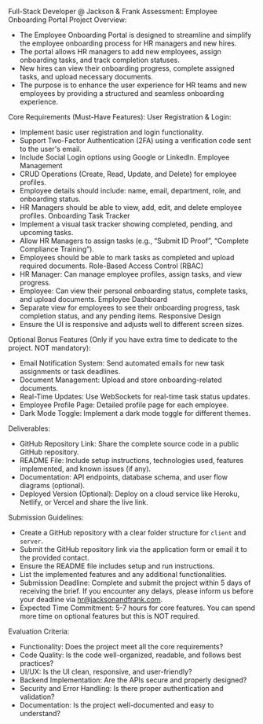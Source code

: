 Full-Stack Developer @ Jackson & Frank Assessment: Employee Onboarding Portal
Project Overview:
- The Employee Onboarding Portal is designed to streamline and simplify the employee onboarding process for HR managers and new hires.
- The portal allows HR managers to add new employees, assign onboarding tasks, and track completion statuses.
- New hires can view their onboarding progress, complete assigned tasks, and upload necessary documents.
- The purpose is to enhance the user experience for HR teams and new employees by providing a structured and seamless onboarding experience.

Core Requirements (Must-Have Features):
User Registration & Login:
- Implement basic user registration and login functionality.
- Support Two-Factor Authentication (2FA) using a verification code sent to the user's email.
- Include Social Login options using Google or LinkedIn.
Employee Management
- CRUD Operations (Create, Read, Update, and Delete) for employee profiles.
- Employee details should include: name, email, department, role, and onboarding status.
- HR Managers should be able to view, add, edit, and delete employee profiles.
Onboarding Task Tracker
- Implement a visual task tracker showing completed, pending, and upcoming tasks.
- Allow HR Managers to assign tasks (e.g., “Submit ID Proof”, “Complete Compliance Training”).
- Employees should be able to mark tasks as completed and upload required documents.
Role-Based Access Control (RBAC)
- HR Manager: Can manage employee profiles, assign tasks, and view progress.
- Employee: Can view their personal onboarding status, complete tasks, and upload documents.
Employee Dashboard
- Separate view for employees to see their onboarding progress, task completion status, and any pending items.
Responsive Design
- Ensure the UI is responsive and adjusts well to different screen sizes.

Optional Bonus Features (Only if you have extra time to dedicate to the project. NOT mandatory):
- Email Notification System: Send automated emails for new task assignments or task deadlines.
- Document Management: Upload and store onboarding-related documents.
- Real-Time Updates: Use WebSockets for real-time task status updates.
- Employee Profile Page: Detailed profile page for each employee.
- Dark Mode Toggle: Implement a dark mode toggle for different themes.

Deliverables:
- GitHub Repository Link: Share the complete source code in a public GitHub repository.
- README File: Include setup instructions, technologies used, features implemented, and known issues (if any).
- Documentation: API endpoints, database schema, and user flow diagrams (optional).
- Deployed Version (Optional): Deploy on a cloud service like Heroku, Netlify, or Vercel and share the live link.

Submission Guidelines:
- Create a GitHub repository with a clear folder structure for `client` and `server`.
- Submit the GitHub repository link via the application form or email it to the provided contact.
- Ensure the README file includes setup and run instructions.
- List the implemented features and any additional functionalities.
- Submission Deadline: Complete and submit the project within 5 days of receiving the brief. If you encounter any delays, please inform us before your deadline via hr@jacksonandfrank.com.
- Expected Time Commitment: 5-7 hours for core features. You can spend more time on optional features but this is NOT required.

Evaluation Criteria:
- Functionality: Does the project meet all the core requirements?
- Code Quality: Is the code well-organized, readable, and follows best practices?
- UI/UX: Is the UI clean, responsive, and user-friendly?
- Backend Implementation: Are the APIs secure and properly designed?
- Security and Error Handling: Is there proper authentication and validation?
- Documentation: Is the project well-documented and easy to understand?
